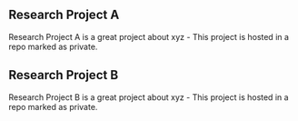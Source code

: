 
## Research Project A

Research Project A is a great project about xyz - This project is hosted in a repo marked as private. 

## Research Project B 

Research Project B is a great project about xyz - This project is hosted in a repo marked as private. 
